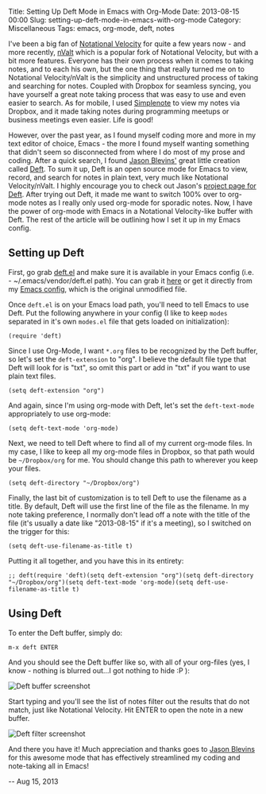 Title: Setting Up Deft Mode in Emacs with Org-Mode
Date: 2013-08-15 00:00
Slug: setting-up-deft-mode-in-emacs-with-org-mode
Category: Miscellaneous
Tags: emacs, org-mode, deft, notes


I've been a big fan of [Notational Velocity](http://notational.net/) for
quite a few years now - and more recently,
[nValt](http://brettterpstra.com/projects/nvalt/) which is a popular
fork of Notational Velocity, but with a bit more features. Everyone has
their own process when it comes to taking notes, and to each his own,
but the one thing that really turned me on to Notational Velocity/nValt
is the simplicity and unstructured process of taking and searching for
notes. Coupled with Dropbox for seamless syncing, you have yourself a
great note taking process that was easy to use and even easier to
search. As for mobile, I used [Simplenote](http://simplenote.com/) to
view my notes via Dropbox, and it made taking notes during programming
meetups or business meetings even easier. Life is good!

However, over the past year, as I found myself coding more and more in
my text editor of choice, Emacs - the more I found myself wanting
something that didn't seem so disconnected from where I do most of my
prose and coding. After a quick search, I found [Jason
Blevins'](http://jblevins.org/) great little creation called
[Deft](http://jblevins.org/projects/deft/). To sum it up, Deft is an
open source mode for Emacs to view, record, and search for notes in
plain text, very much like Notational Velocity/nValt. I highly encourage
you to check out Jason's [project page for
Deft](http://jblevins.org/projects/deft/). After trying out Deft, it
made me want to switch 100% over to org-mode notes as I really only used
org-mode for sporadic notes. Now, I have the power of org-mode with
Emacs in a Notational Velocity-like buffer with Deft. The rest of the
article will be outlining how I set it up in my Emacs config.

Setting up Deft
---------------

First, go grab [deft.el](http://jblevins.org/projects/deft/deft.el) and
make sure it is available in your Emacs config (i.e. -
\~/.emacs/vendor/deft.el path). You can grab it
[here](http://jblevins.org/projects/deft/deft.el) or get it directly
from my [Emacs
config](https://github.com/jonathanchu/emacs/blob/master/vendor/deft.el),
which is the original unmodified file.

Once `deft.el` is on your Emacs load path, you'll need to tell Emacs to
use Deft. Put the following anywhere in your config (I like to keep
`modes` separated in it's own `modes.el` file that gets loaded on
initialization):

    (require 'deft)

Since I use Org-Mode, I want `*.org` files to be recognized by the Deft
buffer, so let's set the `deft-extension` to "org". I believe the
default file type that Deft will look for is "txt", so omit this part or
add in "txt" if you want to use plain text files.

    (setq deft-extension "org")

And again, since I'm using org-mode with Deft, let's set the
`deft-text-mode` appropriately to use org-mode:

    (setq deft-text-mode 'org-mode)

Next, we need to tell Deft where to find all of my current org-mode
files. In my case, I like to keep all my org-mode files in Dropbox, so
that path would be `~/Dropbox/org` for me. You should change this path
to wherever you keep your files.

    (setq deft-directory "~/Dropbox/org")

Finally, the last bit of customization is to tell Deft to use the
filename as a title. By default, Deft will use the first line of the
file as the filename. In my note taking preference, I normally don't
lead off a note with the title of the file (it's usually a date like
"2013-08-15" if it's a meeting), so I switched on the trigger for this:

    (setq deft-use-filename-as-title t)

Putting it all together, and you have this in its entirety:

    ;; deft(require 'deft)(setq deft-extension "org")(setq deft-directory "~/Dropbox/org")(setq deft-text-mode 'org-mode)(setq deft-use-filename-as-title t)

Using Deft
----------

To enter the Deft buffer, simply do:

    m-x deft ENTER

And you should see the Deft buffer like so, with all of your org-files
(yes, I know - nothing is blurred out...I got nothing to hide :P ):

![Deft buffer
screenshot](http://cl.ly/image/3r06392e2r3B/Screen%20Shot%202013-08-15%20at%202.42.37%20AM.png)

Start typing and you'll see the list of notes filter out the results
that do not match, just like Notational Velocity. Hit ENTER to open the
note in a new buffer.

![Deft filter
screenshot](http://cl.ly/image/1n1S41400T16/Screen%20Shot%202013-08-15%20at%202.43.03%20AM.png)

And there you have it! Much appreciation and thanks goes to [Jason
Blevins](http://jblevins.org/) for this awesome mode that has
effectively streamlined my coding and note-taking all in Emacs!

-- Aug 15, 2013
